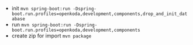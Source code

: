 * init `mvn spring-boot:run -Dspring-boot.run.profiles=openkoda,development,components,drop_and_init_database`
* run `mvn spring-boot:run -Dspring-boot.run.profiles=openkoda,development,components`
* create zip for import `mvn package` 